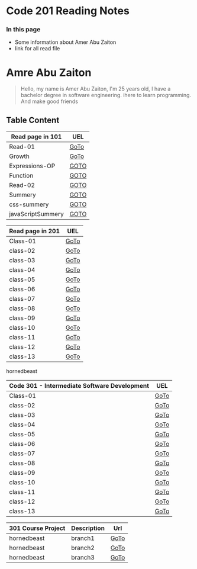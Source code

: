 # Code 201 Reading Notes

### In this page 
- Some information about Amer Abu Zaiton
- link for all read file 
# Amre Abu Zaiton 

>Hello, my name is Amer Abu Zaiton, I'm 25 years old, I have a bachelor degree in software engineering. ihere to learn programming.
>And make good friends

## Table Content 



Read page in 101 | UEL
------------ | -------------
 Read-01 | [GoTo](https://amerabuzaiton123.github.io/Reading_Notes/Read-01)
 Growth | [GoTo](https://amerabuzaiton123.github.io/Reading_Notes/Growth)
Expressions-OP|[GOTO](https://amerabuzaiton123.github.io/Reading_Notes/Expressions-OP)
Function|[GOTO](https://amerabuzaiton123.github.io/Reading_Notes/Function)
Read-02|[GOTO](https://amerabuzaiton123.github.io/Reading_Notes/Read-02)
Summery|[GOTO](https://amerabuzaiton123.github.io/Reading_Notes/Summery)
css-summery|[GOTO](https://amerabuzaiton123.github.io/Reading_Notes/css-summery)
javaScriptSummery|[GOTO](https://amerabuzaiton123.github.io/Reading_Notes/javaScriptSummery)

Read page in 201 | UEL
------------ | -------------
 Class-01 | [GoTo](https://amerabuzaiton123.github.io/Reading_Notes/class-01)
 class-02|  [GoTo](https://amerabuzaiton123.github.io/Reading_Notes/class-02)
 class-03|  [GoTo](https://amerabuzaiton123.github.io/Reading_Notes/class-03)
  class-04|  [GoTo](https://amerabuzaiton123.github.io/Reading_Notes/class-04)
  class-05|  [GoTo](https://amerabuzaiton123.github.io/Reading_Notes/class-05)
  class-06|[GoTo](https://amerabuzaiton123.github.io/Reading_Notes/class-06)
  class-07|[GoTo](https://amerabuzaiton123.github.io/Reading_Notes/class-07)
  class-08|[GoTo](https://amerabuzaiton123.github.io/Reading_Notes/class-08)
  class-09|  [GoTo](https://amerabuzaiton123.github.io/Reading_Notes/class-09)
  class-10|  [GoTo](https://amerabuzaiton123.github.io/Reading_Notes/class-10)
  class-11|[GoTo](https://amerabuzaiton123.github.io/Reading_Notes/class-11)
  class-12|[GoTo](https://amerabuzaiton123.github.io/Reading_Notes/class-12)
  class-13|[GoTo](https://amerabuzaiton123.github.io/Reading_Notes/class-13)
  

hornedbeast

  
  Code 301 - Intermediate Software Development | UEL
------------ | -------------
 Class-01 | [GoTo](https://github.com/AmerAbuZaiton123/hornedbeast/tree/class1)
 class-02|  [GoTo](https://github.com/AmerAbuZaiton123/hornedbeast1/tree/class3)
 class-03|  [GoTo](https://github.com/AmerAbuZaiton123/hornedbeast1/tree/class3)
  class-04|  [GoTo]()
  class-05|  [GoTo]()
  class-06|[GoTo]()
  class-07|[GoTo]()
  class-08|[GoTo]()
  class-09|  [GoTo]()
  class-10|  [GoTo]()
  class-11|[GoTo]()
  class-12|[GoTo]()
  class-13|[GoTo]()
 
301 Course Project| Description |  Url     
------------ |-------------|-------------
hornedbeast  | branch1 |[GoTo]( https://github.com/AmerAbuZaiton123/hornedbeast/tree/class1)           
hornedbeast  | branch2 |[GoTo](https://github.com/AmerAbuZaiton123/hornedbeast1/tree/class3)
hornedbeast  | branch3 |[GoTo](https://github.com/AmerAbuZaiton123/hornedbeast1/tree/class3)

